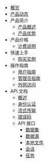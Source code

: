 
- [概览](/maxirai/README.md)
- [产品动态](/maxirai/Product-news/updates.md)
- 产品简介
   - [产品概述](/maxirai/introduction/concept.md)
   - [产品优势](/maxirai/introduction/adwantages.md)
- 产品价格
   - [计费说明](/maxirai/buy/charge.md)
- 快速上手
   - [购买实例](/maxirai/fast/purchase.md)
- 操作指南
   - [用户指南](/maxirai/guide/user.md)
   - [管理员指南](/maxirai/guide/admin.md)
   - [外网访问](/maxirai/introduction/access.md)
- API 文档
   - [概述](/maxirai/API/introduction/overview)
   - [身份认证](/maxirai/API/introduction/authentication)
   - [流式传输](/maxirai/API/introduction/streaming)
   - [错误码](/maxirai/API/introduction/error-codes)
   - API 接口
      - [数据集](/maxirai/API/api-reference/datasets)
      - [数据源](/maxirai/API/api-reference/data-source)
      - [本地文件](/maxirai/API/api-reference/file)
      - [会话](/maxirai/API/api-reference/session)
      - [任务](/maxirai/API/api-reference/job)
 
   
